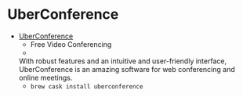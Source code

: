# UberConference
- [UberConference](https://www.uberconference.com/)
  -  Free Video Conferencing
  -   With robust features and an intuitive and user-friendly interface, UberConference is an amazing software for web conferencing and online meetings.
  - `brew cask install uberconference`
